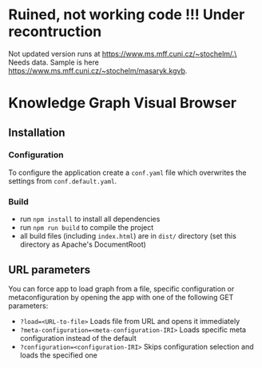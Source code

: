 # Ruined, not working code !!! Under recontruction

Not updated version runs at https://www.ms.mff.cuni.cz/~stochelm/.\
Needs data. Sample is here https://www.ms.mff.cuni.cz/~stochelm/masaryk.kgvb.

# Knowledge Graph Visual Browser

## Installation

### Configuration
To configure the application create a `conf.yaml` file which overwrites the settings from `conf.default.yaml`.

### Build
- run `npm install` to install all dependencies
- run `npm run build` to compile the project
- all build files (including `index.html`) are in `dist/` directory (set this directory as Apache's DocumentRoot)

## URL parameters
You can force app to load graph from a file, specific configuration or metaconfiguration by opening the app with one of the following GET
parameters:

- `?load=<URL-to-file>` Loads file from URL and opens it immediately
- `?meta-configuration=<meta-configuration-IRI>` Loads specific meta configuration instead of the default
- `?configuration=<configuration-IRI>` Skips configuration selection and loads the specified one
